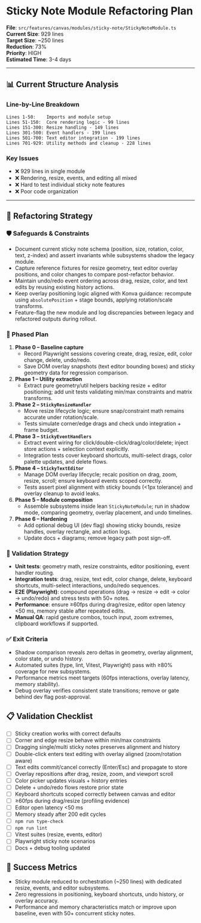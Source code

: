 # Sticky Note Module Refactoring Plan

**File**: `src/features/canvas/modules/sticky-note/StickyNoteModule.ts`  
**Current Size**: 929 lines  
**Target Size**: ~250 lines  
**Reduction**: 73%  
**Priority**: HIGH  
**Estimated Time**: 3-4 days

---

## 📊 Current Structure Analysis

### Line-by-Line Breakdown

```
Lines 1-50:    Imports and module setup
Lines 51-150:  Core rendering logic - 99 lines
Lines 151-300: Resize handling - 149 lines
Lines 301-500: Event handlers - 199 lines
Lines 501-700: Text editor integration - 199 lines
Lines 701-929: Utility methods and cleanup - 228 lines
```

### Key Issues
- ❌ 929 lines in single module
- ❌ Rendering, resize, events, and editing all mixed
- ❌ Hard to test individual sticky note features
- ❌ Poor code organization

---

## 🎯 Refactoring Strategy

### 🛡️ Safeguards & Constraints
- Document current sticky note schema (position, size, rotation, color, text, z-index) and assert invariants while subsystems shadow the legacy module.
- Capture reference fixtures for resize geometry, text editor overlay positions, and color changes to compare post-refactor behavior.
- Maintain undo/redo event ordering across drag, resize, color, and text edits by reusing existing history actions.
- Keep overlay positioning logic aligned with Konva guidance: recompute using `absolutePosition` + stage bounds, applying rotation/scale transforms.
- Feature-flag the new module and log discrepancies between legacy and refactored outputs during rollout.

### 🧭 Phased Plan
1. **Phase 0 – Baseline capture**
   - Record Playwright sessions covering create, drag, resize, edit, color change, delete, undo/redo.
   - Save DOM overlay snapshots (text editor bounding boxes) and sticky geometry data for regression comparison.
2. **Phase 1 – Utility extraction**
   - Extract pure geometry/util helpers backing resize + editor positioning; add unit tests validating min/max constraints and matrix transforms.
3. **Phase 2 – `StickyResizeHandler`**
   - Move resize lifecycle logic; ensure snap/constraint math remains accurate under rotation/scale.
   - Tests simulate corner/edge drags and check undo integration + frame budget.
4. **Phase 3 – `StickyEventHandlers`**
   - Extract event wiring for click/double-click/drag/color/delete; inject store actions + selection context explicitly.
   - Integration tests cover keyboard shortcuts, multi-select drags, color palette updates, and delete flows.
5. **Phase 4 – `StickyTextEditor`**
   - Manage DOM overlay lifecycle; recalc position on drag, zoom, resize, scroll; ensure keyboard events scoped correctly.
   - Tests assert pixel alignment with sticky bounds (<1px tolerance) and overlay cleanup to avoid leaks.
6. **Phase 5 – Module composition**
   - Assemble subsystems inside lean `StickyNoteModule`; run in shadow mode, comparing geometry, overlay placement, and undo timelines.
7. **Phase 6 – Hardening**
   - Add optional debug UI (dev flag) showing sticky bounds, resize handles, overlay rectangle, and action logs.
   - Update docs + diagrams; remove legacy path post sign-off.

### 🧪 Validation Strategy
- **Unit tests**: geometry math, resize constraints, editor positioning, event handler routing.
- **Integration tests**: drag, resize, text edit, color change, delete, keyboard shortcuts, multi-select interactions, undo/redo sequences.
- **E2E (Playwright)**: compound operations (drag → resize → edit → color → undo/redo) and stress tests with 50+ notes.
- **Performance**: ensure ≥60fps during drag/resize, editor open latency <50 ms, memory stable after repeated edits.
- **Manual QA**: rapid gesture combos, touch input, zoom extremes, clipboard workflows if supported.

### ✅ Exit Criteria
- Shadow comparison reveals zero deltas in geometry, overlay alignment, color state, or undo history.
- Automated suites (type, lint, Vitest, Playwright) pass with ≥80% coverage for new subsystems.
- Performance metrics meet targets (60fps interactions, overlay latency, memory stability).
- Debug overlay verifies consistent state transitions; remove or gate behind dev flag post-approval.

## 📋 Validation Checklist

- [ ] Sticky creation works with correct defaults
- [ ] Corner and edge resize behave within min/max constraints
- [ ] Dragging single/multi sticky notes preserves alignment and history
- [ ] Double-click enters text editing with overlay aligned (zoom/rotation aware)
- [ ] Text edits commit/cancel correctly (Enter/Esc) and propagate to store
- [ ] Overlay repositions after drag, resize, zoom, and viewport scroll
- [ ] Color picker updates visuals + history entries
- [ ] Delete + undo/redo flows restore prior state
- [ ] Keyboard shortcuts scoped correctly between canvas and editor
- [ ] ≥60fps during drag/resize (profiling evidence)
- [ ] Editor open latency <50 ms
- [ ] Memory steady after 200 edit cycles
- [ ] `npm run type-check`
- [ ] `npm run lint`
- [ ] Vitest suites (resize, events, editor)
- [ ] Playwright sticky note scenarios
- [ ] Docs + debug tooling updated

## 🎯 Success Metrics

- Sticky module reduced to orchestration (~250 lines) with dedicated resize, events, and editor subsystems.
- Zero regressions in positioning, keyboard shortcuts, undo history, or overlay accuracy.
- Performance and memory characteristics match or improve upon baseline, even with 50+ concurrent sticky notes.
